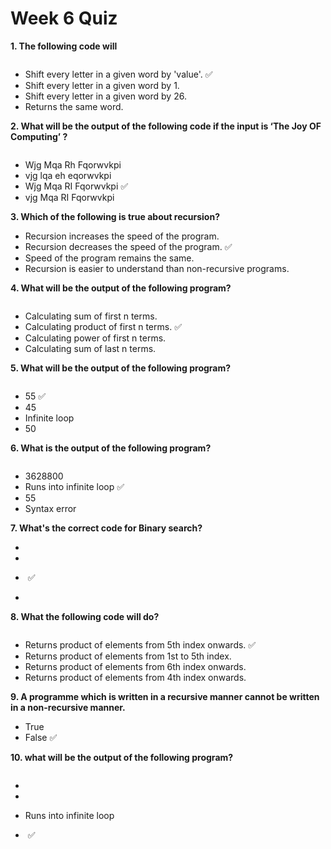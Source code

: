 # Week 6 Quiz

**1. The following code will**

<img src="https://storage.googleapis.com/swayam-node1-production.appspot.com/assets/img/noc22_cs31/JOC_W6_Q1.PNG" alt="">
	
- Shift every letter in a given word by 'value'.  ✅
- Shift every letter in a given word by 1.
- Shift every letter in a given word by 26.
- Returns the same word.

**2. What will be the output of the following code if the input is ‘The Joy OF Computing’ ?**

<img src="https://storage.googleapis.com/swayam-node1-production.appspot.com/assets/img/noc22_cs31/JOC_W6_Q2.PNG" alt="">
	
- Wjg Mqa Rh Fqorwvkpi
- vjg lqa eh eqorwvkpi
- Wjg Mqa RI Fqorwvkpi  ✅
- vjg Mqa RI Fqorwvkpi

**3. Which of the following is true about recursion?**
- Recursion increases the speed of the program.
- Recursion decreases the speed of the program.  ✅
- Speed of the program remains the same.
- Recursion is easier to understand than non-recursive programs.

**4. What will be the output of the following program?**

<img src="https://storage.googleapis.com/swayam-node1-production.appspot.com/assets/img/noc22_cs31/JOC_W6_Q4.PNG" alt="">
	
- Calculating sum of first n terms.  
- Calculating product of first n terms.  ✅
- Calculating power of first n terms.
- Calculating sum of last n terms.

**5. What will be the output of the following program?**

<img src="https://storage.googleapis.com/swayam-node1-production.appspot.com/assets/img/noc22_cs31/JOC_W6_Q5.PNG" alt="">
	
- 55  ✅
- 45
- Infinite loop
- 50

**6. What is the output of the following program?**

<img src="https://storage.googleapis.com/swayam-node1-production.appspot.com/assets/img/noc22_cs31/JOC_W6_Q6.PNG" alt="">
	
- 3628800
- Runs into infinite loop  ✅
- 55
- Syntax error

**7. What's the correct code for Binary search?**

- <img src="https://storage.googleapis.com/swayam-node1-production.appspot.com/assets/img/noc22_cs31/JOC_W6_Q7.A.PNG" alt="">

- <img src="https://storage.googleapis.com/swayam-node1-production.appspot.com/assets/img/noc22_cs31/JOC_W6_Q7.B.PNG" alt="">

- <img src="https://storage.googleapis.com/swayam-node1-production.appspot.com/assets/img/noc22_cs31/JOC_W6_Q7.C.PNG" alt="">  ✅

- <img src="https://storage.googleapis.com/swayam-node1-production.appspot.com/assets/img/noc22_cs31/JOC_W6_Q7.D.PNG" alt="">

**8. What the following code will do?**

<img src="https://storage.googleapis.com/swayam-node1-production.appspot.com/assets/img/noc22_cs31/JOC_W6_Q8.PNG" alt="">
	
- Returns product of elements from 5th index onwards.  ✅
- Returns product of elements from 1st to 5th index.
- Returns product of elements from 6th index onwards.
- Returns product of elements from 4th index onwards.

**9. A programme which is written in a recursive manner cannot be written in a non-recursive manner.**

- True
- False  ✅

**10. what will be the output of the following program?**

<img src="https://storage.googleapis.com/swayam-node1-production.appspot.com/assets/img/noc22_cs31/noc22_cs31_W10.PNG" alt="">

- <img src="https://storage.googleapis.com/swayam-node1-production.appspot.com/assets/img/noc22_cs31/JOC_W6_Q10.A.PNG" alt="">

- <img src="https://storage.googleapis.com/swayam-node1-production.appspot.com/assets/img/noc22_cs31/JOC_W6_Q10.B.PNG" alt="">

- Runs into infinite loop

- <img src ="https://storage.googleapis.com/swayam-node1-production.appspot.com/assets/img/noc22_cs31/JOC_W6_Q10.D.1.PNG" alt="">  ✅

